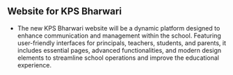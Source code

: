 ## Website for KPS Bharwari

- The new KPS Bharwari website will be a dynamic platform designed to enhance communication and management within the school. Featuring user-friendly interfaces for principals, teachers, students, and parents, it includes essential pages, advanced functionalities, and modern design elements to streamline school operations and improve the educational experience.
